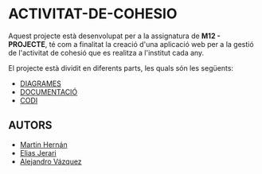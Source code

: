 # ACTIVITAT-DE-COHESIO

Aquest projecte està desenvolupat per a la assignatura de **M12 - PROJECTE**, té com a finalitat la creació d'una aplicació web per a la gestió de l'activitat de cohesió que es realitza a l'institut cada any.

El projecte està dividit en diferents parts, les quals són les següents:

- [DIAGRAMES](diagramas/README.md)
- [DOCUMENTACIÓ](documentacion/README.md)
- [CODI](codigo/README.md)


## AUTORS

- [Martin Hernán](https://github.com/martinh118)
- [Elias Jerari](https://github.com/EliasEJ)
- [Alejandro Vázquez](https://github.com/ElTinii)